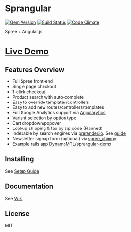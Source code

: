 # Sprangular

[![Gem Version](https://badge.fury.io/rb/sprangular.svg)](http://badge.fury.io/rb/sprangular)
[![Build Status](https://api.travis-ci.org/DynamoMTL/sprangular.png)](https://travis-ci.org/sprangular/sprangular)
[![Code Climate](https://codeclimate.com/github/DynamoMTL/sprangular.png)](https://codeclimate.com/github/sprangular/sprangular)

Spree + Angular.js

# [Live Demo](http://sprangular-demo.herokuapp.com)

## Features Overview

- Full Spree front-end
- Single page checkout
- 1-click checkout
- Product search with auto-complete
- Easy to override templates/controllers
- Easy to add new routes/controllers/templates
- Full Google Analytics support via [Angularytics](https://github.com/mgonto/angularytics)
- Variant selection by option type
- Cart dropdown/popover
- Lookup shipping & tax by zip code (Planned)
- Indexable by search engines via [prerender.io](http://prerender.io). See [guide](https://github.com/sprangular/sprangular/wiki/prerendering)
- Newsletter signup form (optional) via [spree_chimpy](https://github.com/DynamoMTL/spree_chimpy)
- Example rails app [DynamoMTL/sprangular-demo](https://github.com/sprangular/sprangular-demo)

## Installing

See [Setup Guide](https://github.com/DynamoMTL/sprangular/wiki/setup-guide)

## Documentation

See [Wiki](https://github.com/DynamoMTL/sprangular/wiki)

## License

MIT
